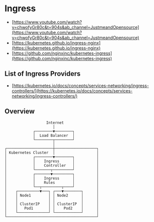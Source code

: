 # Ingress
* [https://www.youtube.com/watch?v=chwofyGr80c&t=904s&ab_channel=JustmeandOpensource](https://www.youtube.com/watch?v=chwofyGr80c&t=904s&ab_channel=JustmeandOpensource)
* [https://kubernetes.github.io/ingress-nginx](https://kubernetes.github.io/ingress-nginx)
* [https://github.com/nginxinc/kubernetes-ingress](https://github.com/nginxinc/kubernetes-ingress)

## List of Ingress Providers
* [https://kubernetes.io/docs/concepts/services-networking/ingress-controllers/](https://kubernetes.io/docs/concepts/services-networking/ingress-controllers/)

## Overview
```
                   Internet
                      │
             ┌────────▼────────┐
             │  Load Balancer  │
             └────────┬────────┘
                      │
┌─────────────────────┼───────────────────┐
│ Kubernetes Cluster  │                   │
│            ┌────────▼────────┐          │
│            │    Ingress      │          │
│            │    Controller   │          │
│            └───────┬─────────┘          │
│            ┌───────▼─────────┐          │
│            │    Ingress      │          │
│            │    Rules        │          │
│            └──┬─────────┬────┘          │
│    ┌──────────▼───┐ ┌───▼────────┐      │
│    │ Node1        │ │ Node2      │      │
│    │              │ │            │      │
│    │ ClusterIP    │ │ ClusterIP  │      │
│    │   Pod1       │ │    Pod2    │      │
│    └──────────────┘ └────────────┘      │
└─────────────────────────────────────────┘
```
